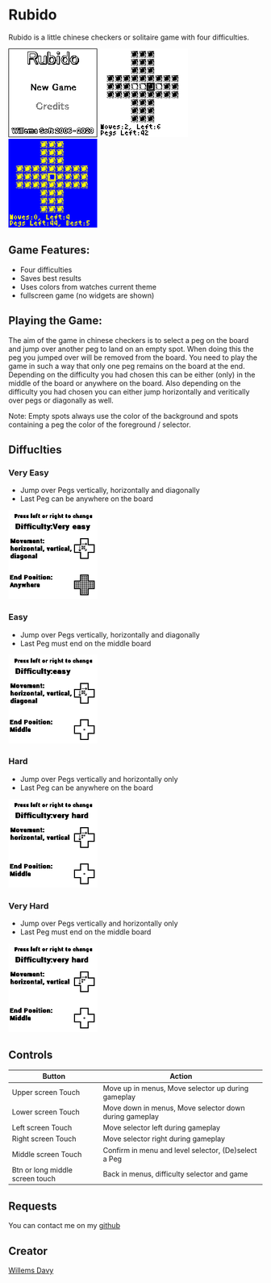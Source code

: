 # Rubido
Rubido is a little chinese checkers or solitaire game with four difficulties.

![](screenshot3.png) ![](screenshot1.png) ![](screenshot2.png)

## Game Features:

- Four difficulties
- Saves best results
- Uses colors from watches current theme
- fullscreen game (no widgets are shown)

## Playing the Game:
The aim of the game in chinese checkers is to select a peg on the board and jump over another peg to land on an empty spot. When doing this the peg you jumped over will be removed from the board.
You need to play the game in such a way that only one peg remains on the board at the end. Depending on the difficulty you had chosen this can be either (only) in the middle of the board or anywhere on the board.
Also depending on the difficulty you had chosen you can either jump horizontally and veritically over pegs or diagonally as well.

Note: Empty spots always use the color of the background and spots containing a peg the color of the foreground / selector.

## Diffuclties 

### Very Easy

- Jump over Pegs vertically, horizontally and diagonally
- Last Peg can be anywhere on the board

![](screenshot6.png)

### Easy

- Jump over Pegs vertically, horizontally and diagonally
- Last Peg must end on the middle board

![](screenshot8.png)

### Hard

- Jump over Pegs vertically and horizontally only
- Last Peg can be anywhere on the board

![](screenshot5.png)

### Very Hard

- Jump over Pegs vertically and horizontally only
- Last Peg must end on the middle board

![](screenshot5.png)

## Controls
| Button | Action                                                                   |
|--------|--------------------------------------------------------------------------|
| Upper screen Touch | Move up in menus, Move selector up during gameplay |
| Lower screen Touch | Move down in menus, Move selector down during gameplay |
| Left screen Touch | Move selector left during gameplay |
| Right screen Touch | Move selector right during gameplay |
| Middle screen Touch | Confirm in menu and level selector, (De)select a Peg |
| Btn or long middle screen touch | Back in menus, difficulty selector and game |

## Requests
You can contact me on my [github](https://github.com/joyrider3774)


## Creator

[Willems Davy](https://github.com/joyrider3774)
